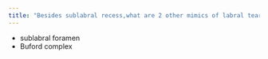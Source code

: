 ```yaml
---
title: "Besides sublabral recess,what are 2 other mimics of labral tears?"
---
```

- sublabral foramen
- Buford complex

